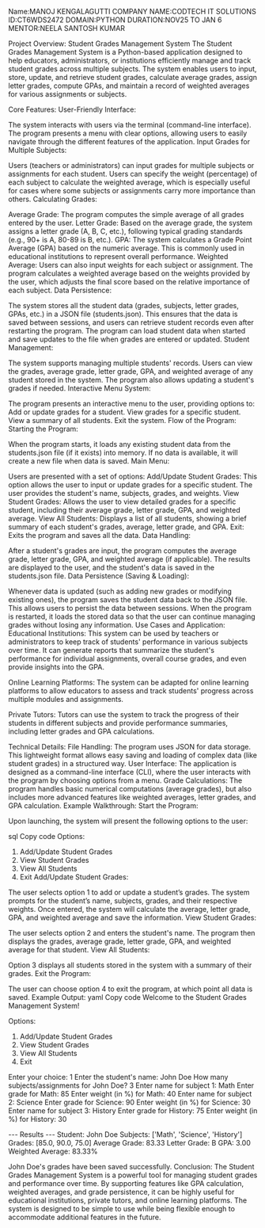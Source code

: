 Name:MANOJ KENGALAGUTTI
COMPANY NAME:CODTECH IT SOLUTIONS
ID:CT6WDS2472
DOMAIN:PYTHON
DURATION:NOV25 TO JAN 6 
MENTOR:NEELA SANTOSH KUMAR

Project Overview: Student Grades Management System
The Student Grades Management System is a Python-based application designed to help educators, administrators, or institutions efficiently manage and track student grades across multiple subjects. The system enables users to input, store, update, and retrieve student grades, calculate average grades, assign letter grades, compute GPAs, and maintain a record of weighted averages for various assignments or subjects.

Core Features:
User-Friendly Interface:

The system interacts with users via the terminal (command-line interface). The program presents a menu with clear options, allowing users to easily navigate through the different features of the application.
Input Grades for Multiple Subjects:

Users (teachers or administrators) can input grades for multiple subjects or assignments for each student.
Users can specify the weight (percentage) of each subject to calculate the weighted average, which is especially useful for cases where some subjects or assignments carry more importance than others.
Calculating Grades:

Average Grade: The program computes the simple average of all grades entered by the user.
Letter Grade: Based on the average grade, the system assigns a letter grade (A, B, C, etc.), following typical grading standards (e.g., 90+ is A, 80-89 is B, etc.).
GPA: The system calculates a Grade Point Average (GPA) based on the numeric average. This is commonly used in educational institutions to represent overall performance.
Weighted Average: Users can also input weights for each subject or assignment. The program calculates a weighted average based on the weights provided by the user, which adjusts the final score based on the relative importance of each subject.
Data Persistence:

The system stores all the student data (grades, subjects, letter grades, GPAs, etc.) in a JSON file (students.json). This ensures that the data is saved between sessions, and users can retrieve student records even after restarting the program.
The program can load student data when started and save updates to the file when grades are entered or updated.
Student Management:

The system supports managing multiple students' records.
Users can view the grades, average grade, letter grade, GPA, and weighted average of any student stored in the system.
The program also allows updating a student's grades if needed.
Interactive Menu System:

The program presents an interactive menu to the user, providing options to:
Add or update grades for a student.
View grades for a specific student.
View a summary of all students.
Exit the system.
Flow of the Program:
Starting the Program:

When the program starts, it loads any existing student data from the students.json file (if it exists) into memory.
If no data is available, it will create a new file when data is saved.
Main Menu:

Users are presented with a set of options:
Add/Update Student Grades: This option allows the user to input or update grades for a specific student. The user provides the student's name, subjects, grades, and weights.
View Student Grades: Allows the user to view detailed grades for a specific student, including their average grade, letter grade, GPA, and weighted average.
View All Students: Displays a list of all students, showing a brief summary of each student's grades, average, letter grade, and GPA.
Exit: Exits the program and saves all the data.
Data Handling:

After a student's grades are input, the program computes the average grade, letter grade, GPA, and weighted average (if applicable).
The results are displayed to the user, and the student's data is saved in the students.json file.
Data Persistence (Saving & Loading):

Whenever data is updated (such as adding new grades or modifying existing ones), the program saves the student data back to the JSON file. This allows users to persist the data between sessions.
When the program is restarted, it loads the stored data so that the user can continue managing grades without losing any information.
Use Cases and Application:
Educational Institutions: This system can be used by teachers or administrators to keep track of students' performance in various subjects over time. It can generate reports that summarize the student's performance for individual assignments, overall course grades, and even provide insights into the GPA.

Online Learning Platforms: The system can be adapted for online learning platforms to allow educators to assess and track students' progress across multiple modules and assignments.

Private Tutors: Tutors can use the system to track the progress of their students in different subjects and provide performance summaries, including letter grades and GPA calculations.

Technical Details:
File Handling: The program uses JSON for data storage. This lightweight format allows easy saving and loading of complex data (like student grades) in a structured way.
User Interface: The application is designed as a command-line interface (CLI), where the user interacts with the program by choosing options from a menu.
Grade Calculations: The program handles basic numerical computations (average grades), but also includes more advanced features like weighted averages, letter grades, and GPA calculation.
Example Walkthrough:
Start the Program:

Upon launching, the system will present the following options to the user:

sql
Copy code
Options:
1. Add/Update Student Grades
2. View Student Grades
3. View All Students
4. Exit
Add/Update Student Grades:

The user selects option 1 to add or update a student’s grades. The system prompts for the student’s name, subjects, grades, and their respective weights.
Once entered, the system will calculate the average, letter grade, GPA, and weighted average and save the information.
View Student Grades:

The user selects option 2 and enters the student's name. The program then displays the grades, average grade, letter grade, GPA, and weighted average for that student.
View All Students:

Option 3 displays all students stored in the system with a summary of their grades.
Exit the Program:

The user can choose option 4 to exit the program, at which point all data is saved.
Example Output:
yaml
Copy code
Welcome to the Student Grades Management System!

Options:
1. Add/Update Student Grades
2. View Student Grades
3. View All Students
4. Exit

Enter your choice: 1
Enter the student's name: John Doe
How many subjects/assignments for John Doe? 3
Enter name for subject 1: Math
Enter grade for Math: 85
Enter weight (in %) for Math: 40
Enter name for subject 2: Science
Enter grade for Science: 90
Enter weight (in %) for Science: 30
Enter name for subject 3: History
Enter grade for History: 75
Enter weight (in %) for History: 30

--- Results ---
Student: John Doe
Subjects: ['Math', 'Science', 'History']
Grades: [85.0, 90.0, 75.0]
Average Grade: 83.33
Letter Grade: B
GPA: 3.00
Weighted Average: 83.33%

John Doe's grades have been saved successfully.
Conclusion:
The Student Grades Management System is a powerful tool for managing student grades and performance over time. By supporting features like GPA calculation, weighted averages, and grade persistence, it can be highly useful for educational institutions, private tutors, and online learning platforms. The system is designed to be simple to use while being flexible enough to accommodate additional features in the future.
